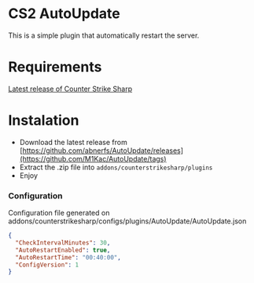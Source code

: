 # CS2 AutoUpdate


This is a simple plugin that automatically restart the server.

# Requirements
[Latest release of Counter Strike Sharp](https://github.com/roflmuffin/CounterStrikeSharp)


# Instalation
- Download the latest release from [https://github.com/abnerfs/AutoUpdate/releases](https://github.com/M1Kac/AutoUpdate/tags)
- Extract the .zip file into `addons/counterstrikesharp/plugins`
- Enjoy

### Configuration

Configuration file generated on addons/counterstrikesharp/configs/plugins/AutoUpdate/AutoUpdate.json
```json
{
  "CheckIntervalMinutes": 30,
  "AutoRestartEnabled": true,
  "AutoRestartTime": "00:40:00",
  "ConfigVersion": 1
}
```
